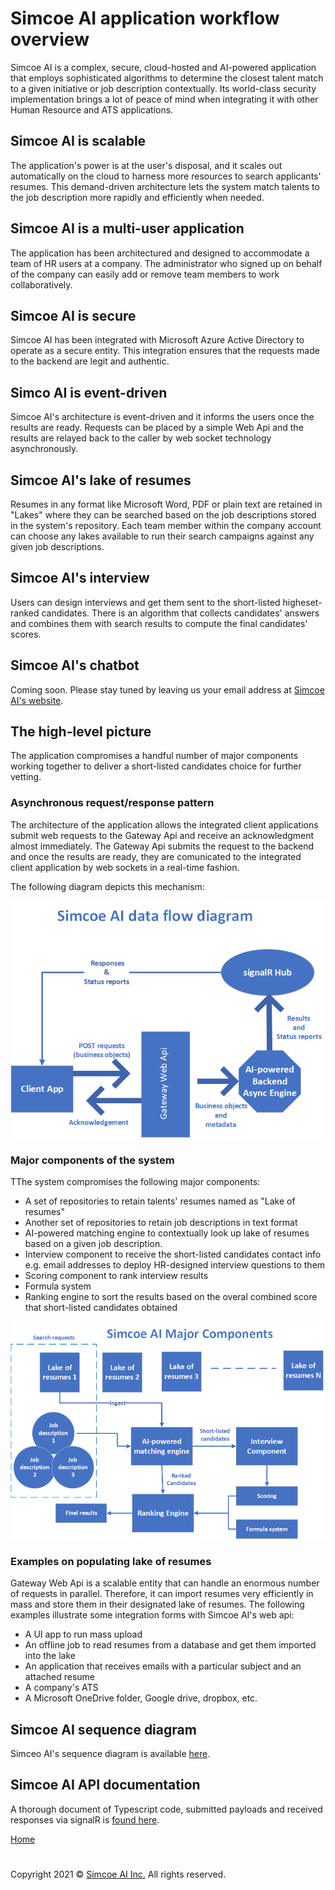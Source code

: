 # Simcoe AI application workflow overview
Simcoe AI is a complex, secure, cloud-hosted and AI-powered application that employs sophisticated algorithms to determine the closest talent match to a given initiative or job description contextually. Its world-class security implementation brings a lot of peace of mind when integrating it with other Human Resource and ATS applications.

## Simcoe AI is scalable
The application's power is at the user's disposal, and it scales out automatically on the cloud to harness more resources to search applicants' resumes. This demand-driven architecture lets the system match talents to the job description more rapidly and efficiently when needed.

## Simcoe AI is a multi-user application
The application has been architectured and designed to accommodate a team of HR users at a company. The administrator who signed up on behalf of the company can easily add or remove team members to work collaboratively.

## Simcoe AI is secure
Simcoe AI has been integrated with Microsoft Azure Active Directory to operate as a secure entity. This integration ensures that the requests made to the backend are legit and authentic.

## Simco AI is event-driven
Simcoe AI's architecture is event-driven and it informs the users once the results are ready. Requests can be placed by a simple Web Api and the results are relayed back to the caller by web socket technology asynchronously.

## Simcoe AI's lake of resumes
Resumes in any format like Microsoft Word, PDF or plain text are retained in "Lakes" where they can be searched based on the job descriptions stored in the system's repository. Each team member within the company account can choose any lakes available to run their search campaigns against any given job descriptions.

## Simcoe AI's interview
Users can design interviews and get them sent to the short-listed higheset-ranked candidates. There is an algorithm that collects candidates' answers and combines them with search results to compute the final candidates' scores.

## Simcoe AI's chatbot
Coming soon. Please stay tuned by leaving us your email address at [Simcoe AI's website](https://simcoe.ai).

## The high-level picture
The application compromises a handful number of major components working together to deliver a short-listed candidates choice for further vetting.

### Asynchronous request/response pattern
The architecture of the application allows the integrated client applications submit web requests to the Gateway Api and receive an acknowledgment almost immediately. The Gateway Api submits the request to the backend and once the results are ready, they are comunicated to the integrated client application by web sockets in a real-time fashion.

The following diagram depicts this mechanism:

![simcoe ai data flow diagram](assets/hla1.png)

### Major components of the system
TThe system compromises the following major components:

* A set of repositories to retain talents' resumes named as "Lake of resumes"
* Another set of repositories to retain job descriptions in text format
* AI-powered matching engine to contextually look up lake of resumes based on a given job description.
* Interview component to receive the short-listed candidates contact info e.g. email addresses to deploy HR-designed interview questions to them
* Scoring component to rank interview results
* Formula system
* Ranking engine to sort the results based on the overal combined score that short-listed candidates obtained

![simcoe ai major components](assets/hla2.png)

### Examples on populating lake of resumes
Gateway Web Api is a scalable entity that can handle an enormous number of requests in parallel. Therefore, it can import resumes very efficiently in mass and store them in their designated lake of resumes. The following examples illustrate some integration forms with Simcoe AI's web api:

* A UI app to run mass upload
* An offline job to read resumes from a database and get them imported into the lake
* An application that receives emails with a particular subject and an attached resume
* A company's ATS
* A Microsoft OneDrive folder, Google drive, dropbox, etc.

## Simcoe AI sequence diagram

Simceo AI's sequence diagram is available [here](simcoe-ai-sequence-diagram.md).

## Simcoe AI API documentation

A thorough document of Typescript code, submitted payloads and received responses via signalR is [found here](Requests.md).


[Home](README.md) 

#

Copyright 2021 &copy; [Simcoe AI Inc.](https://simcoe.ai) All rights reserved.